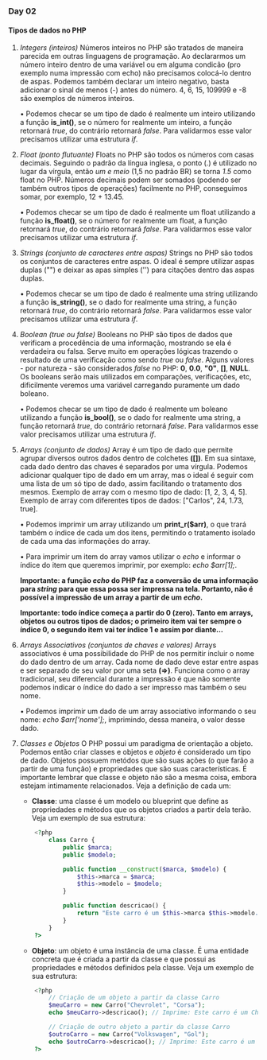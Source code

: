 ### Day 02

#### Tipos de dados no PHP

01. _Integers (inteiros)_
    Números inteiros no PHP são tratados de maneira parecida em outras linguagens de programação. Ao declararmos um número inteiro dentro de uma variável ou em alguma condicão (pro exemplo numa impressão com echo) não precisamos colocá-lo dentro de aspas. Podemos também declarar um inteiro negativo, basta adicionar o sinal de menos (-) antes do número. 4, 6, 15, 109999 e -8 são exemplos de números inteiros.

    • Podemos checar se um tipo de dado é realmente um inteiro utilizando a função **is_int()**, se o número for realmente um inteiro, a função retornará _true_, do contrário retornará _false_. Para validarmos esse valor precisamos utilizar uma estrutura _if_.


02. _Float (ponto flutuante)_
    Floats no PHP são todos os números com casas decimais. Seguindo o padrão da língua inglesa, o ponto (.) é utilizado no lugar da vírgula, então _um e meio_ (1,5 no padrão BR) se torna _1.5_ como float no PHP. Números decimais podem ser somados (podendo ser também outros tipos de operações) facilmente no PHP, conseguimos somar, por exemplo, 12 + 13.45.

    • Podemos checar se um tipo de dado é realmente um float utilizando a função **is_float()**, se o número for realmente um float, a função retornará _true_, do contrário retornará _false_. Para validarmos esse valor precisamos utilizar uma estrutura _if_.


03. _Strings (conjunto de caracteres entre aspas)_
    Strings no PHP são todos os conjuntos de caracteres entre aspas. O ideal é sempre utilizar aspas duplas ("") e deixar as apas simples ('') para citações dentro das aspas duplas.

    • Podemos checar se um tipo de dado é realmente uma string utilizando a função **is_string()**, se o dado for realmente uma string, a função retornará _true_, do contrário retornará _false_. Para validarmos esse valor precisamos utilizar uma estrutura _if_.


04. _Boolean (true ou false)_
    Booleans no PHP são tipos de dados que verificam a procedência de uma informação, mostrando se ela é verdadeira ou falsa. Serve muito em operações lógicas trazendo o resultado de uma verificação como sendo _true_ ou _false_. Alguns valores - por natureza - são considerados _false_ no PHP: **0**, **0.0**, **"0"**, **[]**, **NULL**. Os booleans serão mais utilizados em comparações, verificações, etc, dificilmente veremos uma variável carregando puramente um dado boleano.

    • Podemos checar se um tipo de dado é realmente um boleano utilizando a função **is_bool()**, se o dado for realmente uma string, a função retornará _true_, do contrário retornará _false_. Para validarmos esse valor precisamos utilizar uma estrutura _if_.


05. _Arrays (conjunto de dados)_
    Array é um tipo de dado que permite agrupar diversos outros dados dentro de colchetes **([])**. Em sua sintaxe, cada dado dentro das chaves é separados por uma vírgula. Podemos adicionar qualquer tipo de dado em um array, mas o ideal é seguir com uma lista de um só tipo de dado, assim facilitando o tratamento dos mesmos. Exemplo de array com o mesmo tipo de dado: [1, 2, 3, 4, 5]. Exemplo de array com diferentes tipos de dados: ["Carlos", 24, 1.73, true].

    • Podemos imprimir um array utilizando um **print_r($arr)**, o que trará também o índice de cada um dos itens, permitindo o tratamento isolado de cada uma das informações do array.

    • Para imprimir um item do array vamos utilizar o _echo_ e informar o índice do item que queremos imprimir, por exemplo: _echo $arr[1];_.

    **Importante: a função _echo_ do PHP faz a conversão de uma informação para _string_ para que essa possa ser impressa na tela. Portanto, não é possível a impressão de um array a partir de um _echo_.**

    **Importante: todo índice começa a partir do 0 (zero). Tanto em arrays, objetos ou outros tipos de dados; o primeiro item vai ter sempre o índice 0, o segundo item vai ter índice 1 e assim por diante...**


06. _Arrays Associativos (conjuntos de chaves e valores)_
    Arrays associativos é uma possibilidade do PHP de nos permitir incluir o nome do dado dentro de um array. Cada nome de dado deve estar entre aspas e ser separado de seu valor por uma seta **(=>)**. Funciona como o array tradicional, seu diferencial durante a impressão é que não somente podemos indicar o índice do dado a ser impresso mas também o seu nome.

    • Podemos imprimir um dado de um array associativo informando o seu nome: _echo $arr['nome'];_, imprimindo, dessa maneira, o valor desse dado.


07. _Classes e Objetos_
    O PHP possui um paradigma de orientação a objeto. Podemos então criar classes e objetos e _objeto_ é considerado um tipo de dado. Objetos possuem metódos que são suas ações (o que farão a partir de uma função) e propriedades que são suas características. É importante lembrar que classe e objeto não são a mesma coisa, embora estejam intimamente relacionados. Veja a definição de cada um:
    - **Classe**: uma classe é um modelo ou blueprint que define as propriedades e métodos que os objetos criados a partir dela terão. Veja um exemplo de sua estrutura:
    ```PHP
        <?php
            class Carro {
                public $marca;
                public $modelo;

                public function __construct($marca, $modelo) {
                    $this->marca = $marca;
                    $this->modelo = $modelo;
                }

                public function descricao() {
                    return "Este carro é um $this->marca $this->modelo.";
                }
            }
        ?>
    ```

    - **Objeto**: um objeto é uma instância de uma classe. É uma entidade concreta que é criada a partir da classe e que possui as propriedades e métodos definidos pela classe. Veja um exemplo de sua estrutura:
    ```PHP
        <?php
            // Criação de um objeto a partir da classe Carro
            $meuCarro = new Carro("Chevrolet", "Corsa");
            echo $meuCarro->descricao(); // Imprime: Este carro é um Chevrolet Corsa.

            // Criação de outro objeto a partir da classe Carro
            $outroCarro = new Carro("Volkswagen", "Gol");
            echo $outroCarro->descricao(); // Imprime: Este carro é um Volkswagen Gol.
        ?>
    ```